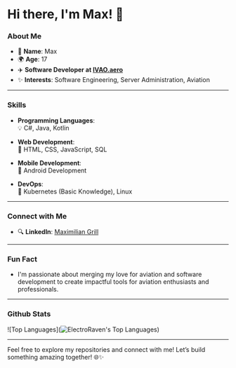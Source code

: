 # Hi there, I'm Max! 👋

### About Me

- 🌟 **Name**: Max
- 🌍 **Age**: 17
- ✈️ **Software Developer at [IVAO.aero](https://www.ivao.aero)**
- ✨ **Interests**: Software Engineering, Server Administration, Aviation

---

### Skills

- **Programming Languages**:  
  💡 C#, Java, Kotlin

- **Web Development**:  
  🔧 HTML, CSS, JavaScript, SQL

- **Mobile Development**:  
  📱 Android Development

- **DevOps**:  
  🧰 Kubernetes (Basic Knowledge), Linux

---

### Connect with Me

- 🔍 **LinkedIn**: [Maximilian Grill](https://www.linkedin.com/in/maximilian-grill-54abbb27a/)

---

### Fun Fact
- I'm passionate about merging my love for aviation and software development to create impactful tools for aviation enthusiasts and professionals.

---

### Github Stats

![Top Languages](![ElectroRaven's Top Languages](https://github-readme-stats.vercel.app/api/top-langs/?username=ElectroRaven&theme=vue-dark&show_icons=true&hide_border=true&layout=compact))


---

Feel free to explore my repositories and connect with me! Let’s build something amazing together! 🌐✨
